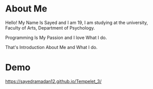 # About Me
Hello!
My Name Is Sayed and I am 19,
I am studying at the university, Faculty of Arts, Department of Psychology.

Programming Is My Passion and I love What I do.

That's Introduction About Me and What I do.

 # Demo 
 https://sayedramadan12.github.io/Tempelet_3/
